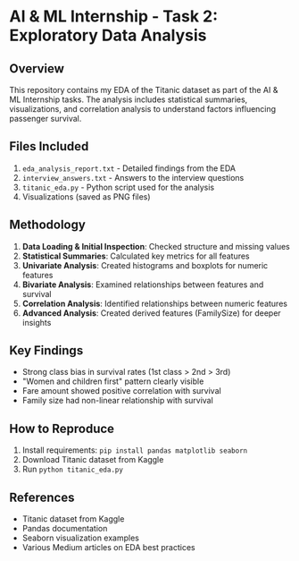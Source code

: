 # AI & ML Internship - Task 2: Exploratory Data Analysis

## Overview
This repository contains my EDA of the Titanic dataset as part of the AI & ML Internship tasks. The analysis includes statistical summaries, visualizations, and correlation analysis to understand factors influencing passenger survival.

## Files Included
1. `eda_analysis_report.txt` - Detailed findings from the EDA
2. `interview_answers.txt` - Answers to the interview questions
3. `titanic_eda.py` - Python script used for the analysis
4. Visualizations (saved as PNG files)

## Methodology
1. **Data Loading & Initial Inspection**: Checked structure and missing values
2. **Statistical Summaries**: Calculated key metrics for all features
3. **Univariate Analysis**: Created histograms and boxplots for numeric features
4. **Bivariate Analysis**: Examined relationships between features and survival
5. **Correlation Analysis**: Identified relationships between numeric features
6. **Advanced Analysis**: Created derived features (FamilySize) for deeper insights

## Key Findings
- Strong class bias in survival rates (1st class > 2nd > 3rd)
- "Women and children first" pattern clearly visible
- Fare amount showed positive correlation with survival
- Family size had non-linear relationship with survival

## How to Reproduce
1. Install requirements: `pip install pandas matplotlib seaborn`
2. Download Titanic dataset from Kaggle
3. Run `python titanic_eda.py`

## References
- Titanic dataset from Kaggle
- Pandas documentation
- Seaborn visualization examples
- Various Medium articles on EDA best practices